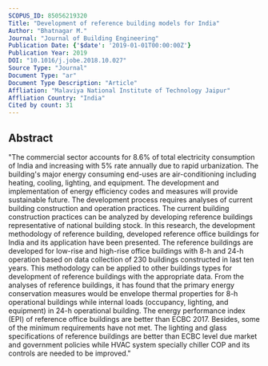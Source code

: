```yaml
---
SCOPUS_ID: 85056219320
Title: "Development of reference building models for India"
Author: "Bhatnagar M."
Journal: "Journal of Building Engineering"
Publication Date: {'$date': '2019-01-01T00:00:00Z'}
Publication Year: 2019
DOI: "10.1016/j.jobe.2018.10.027"
Source Type: "Journal"
Document Type: "ar"
Document Type Description: "Article"
Affliation: "Malaviya National Institute of Technology Jaipur"
Affliation Country: "India"
Cited by count: 31
---
```


## Abstract
"The commercial sector accounts for 8.6% of total electricity consumption of India and increasing with 5% rate annually due to rapid urbanization. The building's major energy consuming end-uses are air-conditioning including heating, cooling, lighting, and equipment. The development and implementation of energy efficiency codes and measures will provide sustainable future. The development process requires analyses of current building construction and operation practices. The current building construction practices can be analyzed by developing reference buildings representative of national building stock. In this research, the development methodology of reference building, developed reference office buildings for India and its application have been presented. The reference buildings are developed for low-rise and high-rise office buildings with 8-h and 24-h operation based on data collection of 230 buildings constructed in last ten years. This methodology can be applied to other buildings types for development of reference buildings with the appropriate data. From the analyses of reference buildings, it has found that the primary energy conservation measures would be envelope thermal properties for 8-h operational buildings while internal loads (occupancy, lighting, and equipment) in 24-h operational building. The energy performance index (EPI) of reference office buildings are better than ECBC 2017. Besides, some of the minimum requirements have not met. The lighting and glass specifications of reference buildings are better than ECBC level due market and government policies while HVAC system specially chiller COP and its controls are needed to be improved."
